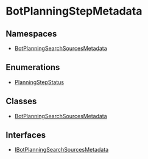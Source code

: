 # BotPlanningStepMetadata

## Namespaces

- [BotPlanningSearchSourcesMetadata](namespaces/BotPlanningSearchSourcesMetadata/index.md)

## Enumerations

- [PlanningStepStatus](enumerations/PlanningStepStatus.md)

## Classes

- [BotPlanningSearchSourcesMetadata](classes/BotPlanningSearchSourcesMetadata.md)

## Interfaces

- [IBotPlanningSearchSourcesMetadata](interfaces/IBotPlanningSearchSourcesMetadata.md)
